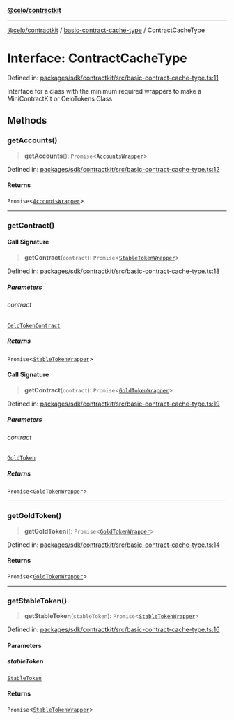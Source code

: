 [**@celo/contractkit**](../../README.md)

***

[@celo/contractkit](../../modules.md) / [basic-contract-cache-type](../README.md) / ContractCacheType

# Interface: ContractCacheType

Defined in: [packages/sdk/contractkit/src/basic-contract-cache-type.ts:11](https://github.com/celo-org/developer-tooling/blob/master/packages/sdk/contractkit/src/basic-contract-cache-type.ts#L11)

Interface for a class with the minimum required wrappers
to make a MiniContractKit or CeloTokens Class

## Methods

### getAccounts()

> **getAccounts**(): `Promise`\<[`AccountsWrapper`](../../wrappers/Accounts/classes/AccountsWrapper.md)\>

Defined in: [packages/sdk/contractkit/src/basic-contract-cache-type.ts:12](https://github.com/celo-org/developer-tooling/blob/master/packages/sdk/contractkit/src/basic-contract-cache-type.ts#L12)

#### Returns

`Promise`\<[`AccountsWrapper`](../../wrappers/Accounts/classes/AccountsWrapper.md)\>

***

### getContract()

#### Call Signature

> **getContract**(`contract`): `Promise`\<[`StableTokenWrapper`](../../wrappers/StableTokenWrapper/classes/StableTokenWrapper.md)\>

Defined in: [packages/sdk/contractkit/src/basic-contract-cache-type.ts:18](https://github.com/celo-org/developer-tooling/blob/master/packages/sdk/contractkit/src/basic-contract-cache-type.ts#L18)

##### Parameters

###### contract

[`CeloTokenContract`](../../base/type-aliases/CeloTokenContract.md)

##### Returns

`Promise`\<[`StableTokenWrapper`](../../wrappers/StableTokenWrapper/classes/StableTokenWrapper.md)\>

#### Call Signature

> **getContract**(`contract`): `Promise`\<[`GoldTokenWrapper`](../../wrappers/GoldTokenWrapper/classes/GoldTokenWrapper.md)\>

Defined in: [packages/sdk/contractkit/src/basic-contract-cache-type.ts:19](https://github.com/celo-org/developer-tooling/blob/master/packages/sdk/contractkit/src/basic-contract-cache-type.ts#L19)

##### Parameters

###### contract

[`GoldToken`](../../base/enumerations/CeloContract.md#goldtoken)

##### Returns

`Promise`\<[`GoldTokenWrapper`](../../wrappers/GoldTokenWrapper/classes/GoldTokenWrapper.md)\>

***

### getGoldToken()

> **getGoldToken**(): `Promise`\<[`GoldTokenWrapper`](../../wrappers/GoldTokenWrapper/classes/GoldTokenWrapper.md)\>

Defined in: [packages/sdk/contractkit/src/basic-contract-cache-type.ts:14](https://github.com/celo-org/developer-tooling/blob/master/packages/sdk/contractkit/src/basic-contract-cache-type.ts#L14)

#### Returns

`Promise`\<[`GoldTokenWrapper`](../../wrappers/GoldTokenWrapper/classes/GoldTokenWrapper.md)\>

***

### getStableToken()

> **getStableToken**(`stableToken`): `Promise`\<[`StableTokenWrapper`](../../wrappers/StableTokenWrapper/classes/StableTokenWrapper.md)\>

Defined in: [packages/sdk/contractkit/src/basic-contract-cache-type.ts:16](https://github.com/celo-org/developer-tooling/blob/master/packages/sdk/contractkit/src/basic-contract-cache-type.ts#L16)

#### Parameters

##### stableToken

[`StableToken`](../../celo-tokens/enumerations/StableToken.md)

#### Returns

`Promise`\<[`StableTokenWrapper`](../../wrappers/StableTokenWrapper/classes/StableTokenWrapper.md)\>
